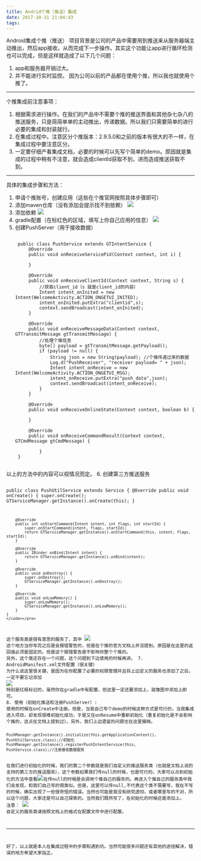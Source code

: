 ```yaml
---
title: Andrid个推（推送）集成
date: 2017-10-31 21:04:43
tags:
---
```

Android集成个推（推送）
项目背景是公司的产品中需要用到推送来从服务器端主动推出，然后app接收，从而完成下一步操作。其实这个功能让app进行循环检测也可以完成，但是这样就造成了以下几个问题：
1. app和服务器开销过大。
2. 并不能进行实时监控。
因为公司以前的产品都在使用个推，所以我也就使用个推了。

----------

个推集成前注意事项：
1. 根据需求进行操作。在我们的产品中不需要个推的推送界面和其他杂七杂八的推送服务，只是简简单单的主动推出，传递数据。所以我们只需要简单的进行必要的集成和封装就行。
2. 在集成过程中。注意区分个推版本：2.9.5.0和之前的版本有很大的不一样，在集成过程中要注意区分。
3. 一定要仔细产看集成文档，必要的时候可以先写个简单的demo。原因就是集成的过程中稍有不注意，就会造成clientId获取不到，进而造成推送获取不到。

----------

具体的集成步骤和方法：
1. 申请个推账号，创建应用（这些在个推官网按照具体步骤即可）
2. 添加maven仓库（没有添加会提示找不到依赖）
	![](http://docs.getui.com/mobile/android/img/asmv_maven.png)
3. 添加依赖
	![](http://docs.getui.com/mobile/android/img/asmv_dep.png)
4. gradle配置（在标红色的区域，填写上你自己应用的信息）
 	![](http://docs.getui.com/mobile/android/img/asmv_param.png)
5. 创建PushServer（用于接收数据）
	<pre><code>
	public class PushService extends GTIntentService {
	    @Override
	    public void onReceiveServicePid(Context context, int i) {

	    }

	    @Override
	    public void onReceiveClientId(Context context, String s) {
			//获取client_id（s 就是client_id的内容）
	        Intent intent_onInited = new Intent(WelcomeActivity.ACTION_ONGETUI_INITED);
	        intent_onInited.putExtra("clientid",s);
	        context.sendBroadcast(intent_onInited);
	    }

	    @Override
	    public void onReceiveMessageData(Context context, GTTransmitMessage gtTransmitMessage) {
			//处理个推信息
	        byte[] payload = gtTransmitMessage.getPayload();
	        if (payload != null) {
	            String json = new String(payload); //个推传递过来的数据
	            Log.d("PushReceiver", "receiver payload= " + json);
	            Intent intent_onReceive = new Intent(WelcomeActivity.ACTION_ONGETUI_MSG);
	            intent_onReceive.putExtra("push_data",json);
	            context.sendBroadcast(intent_onReceive);
	        }
	    }

	    @Override
	    public void onReceiveOnlineState(Context context, boolean b) {

	    }

	    @Override
	    public void onReceiveCommandResult(Context context, GTCmdMessage gtCmdMessage) {

	    	}
	}
	</code></pre>
以上的方法中的内容可以视情况而定。
6. 创建第三方推送服务
	<pre><code>
	public class PushUtilService extends Service {
	    @Override
	    public void onCreate() {
	        super.onCreate();
	        GTServiceManager.getInstance().onCreate(this);
	    }

	    @Override
	    public int onStartCommand(Intent intent, int flags, int startId) {
	        super.onStartCommand(intent, flags, startId);
	        return GTServiceManager.getInstance().onStartCommand(this, intent, flags, startId);
	    }

	    @Override
	    public IBinder onBind(Intent intent) {
	        return GTServiceManager.getInstance().onBind(intent);
	    }

	    @Override
	    public void onDestroy() {
	        super.onDestroy();
	        GTServiceManager.getInstance().onDestroy();
	    }

	    @Override
	    public void onLowMemory() {
	        super.onLowMemory();
	        GTServiceManager.getInstance().onLowMemory();
	    }
	}
	</code></pre>
 这个服务类是很有意思的服务了，其中
![](https://i.imgur.com/cyLLRDf.png)
这个地方当你写完之后是会报错警告的，但是在个推的官方文档上并没提到。原因是在这里的返回值必须是固定的。但是这个报错警告是不影响你整个个推的。
另外，这个类还存在一个问题，这个问题到下边使用的时候再讲。
7.  AndroidManifest.xml文件配置（很关键）
为什么说这里很关键，是因为在你配置了必要的权限管理并且将上边定义的服务也添加了之后，一定不要忘记添加
![](https://i.imgur.com/b3RG705.png)
特别是红框标记的，虽然你在gradle中有配置，但这里一定还要添加上，就像图中添加上即可。
8. 使用（初始化推送和注册PushServer）:
使用的时候在onCreate中注册。但是，当我自己写个demo的时候这种方式是可行的，当我集成进入项目，却发现很难初始化成功，于是又在onResume中重新初始化（重复初始化是不会影响个推的，这点在文档上提到过）。另外，我们上边遗留的问题也在这里揭晓。
	<pre><code>
	PushManager.getInstance().initialize(this.getApplicationContext(), PushUtilService.class);//初始化
    PushManager.getInstance().registerPushIntentService(this, PushService.class);//注册接收数据服务
	</code></pre>
在我们进行初始化的时候，我们的第二个参数就是我们自定义的推送服务类（也就是文档上说的支持的第三方的推送服务），这个参数如果我们传null的时候，也是可行的，大家可以点到初始化的方法中查看![](https://i.imgur.com/i6hJPXI.png)在传null的时候是会调用个推自己的服务的。再进入个推自己的服务类中我们会发现，和我们自己写的很类似。但是，这里可以传null,不代表这个类不需要写，我在不写的时候，确实出现了一些很奇怪的错误。当然也可能是我没有研究透彻，或者哪里写的不对，所以这个问题，大家还是可以自己探索的。当然我们既然写了，在初始化的时候还是添加上。
注意：
![](https://i.imgur.com/FGHtUvp.png)
自定义的服务类请按照文档上的格式在配置文件中进行配置。

----------
好了，以上就是本人在集成过程中的步骤和遇到坑。当然可能很多问题还有其他的途径解决，错误的地方希望大家指正。
